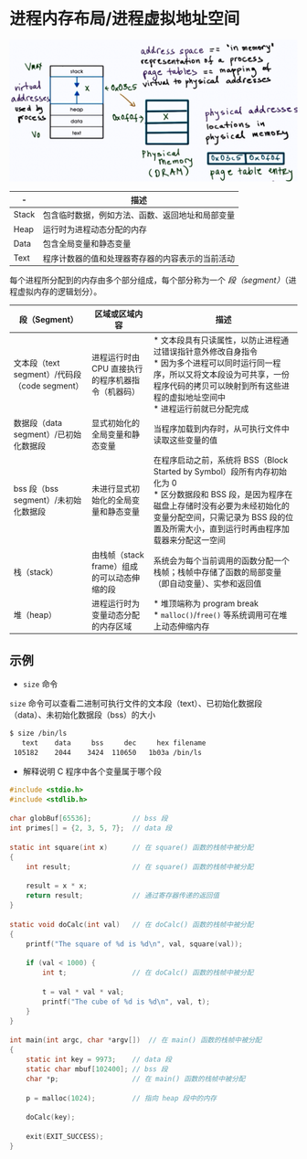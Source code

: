 # 进程内存布局/进程虚拟地址空间

![进程虚拟地址空间](.images/process-vas.png)

| -     | 描述                                             |
| ----- | ------------------------------------------------ |
| Stack | 包含临时数据，例如方法、函数、返回地址和局部变量 |
| Heap  | 运行时为进程动态分配的内存                       |
| Data  | 包含全局变量和静态变量                           |
| Text  | 程序计数器的值和处理器寄存器的内容表示的当前活动 |

每个进程所分配到的内存由多个部分组成，每个部分称为一个 _段（segment）_（进程虚拟内存的逻辑划分）。

| 段（Segment）                                 | 区域或区域内容                                    | 描述                                                                                                                                                                                                                                        |
| --------------------------------------------- | ------------------------------------------------- | ------------------------------------------------------------------------------------------------------------------------------------------------------------------------------------------------------------------------------------------- |
| 文本段（text segment）/代码段（code segment） | 进程运行时由 CPU 直接执行的程序机器指令（机器码） | * 文本段具有只读属性，以防止进程通过错误指针意外修改自身指令 <br> * 因为多个进程可以同时运行同一程序，所以又将文本段设为可共享，一份程序代码的拷贝可以映射到所有这些进程的虚拟地址空间中 <br> * 进程运行前就已分配完成                      |
| 数据段（data segment）/已初始化数据段         | 显式初始化的全局变量和静态变量                    | 当程序加载到内存时，从可执行文件中读取这些变量的值                                                                                                                                                                                          |
| bss 段（bss segment）/未初始化数据段          | 未进行显式初始化的全局变量和静态变量              | 在程序启动之前，系统将 BSS（Block Started by Symbol）段所有内存初始化为 0 <br> * 区分数据段和 BSS 段，是因为程序在磁盘上存储时没有必要为未经初始化的变量分配空间，只需记录为 BSS 段的位置及所需大小，直到运行时再由程序加载器来分配这一空间 |
| 栈（stack）                                   | 由栈帧（stack frame）组成的可以动态伸缩的段       | 系统会为每个当前调用的函数分配一个栈帧；栈帧中存储了函数的局部变量（即自动变量）、实参和返回值                                                                                                                                              |
| 堆（heap）                                    | 进程运行时为变量动态分配的内存区域                | * 堆顶端称为 program break  <br> * `malloc()`/`free()` 等系统调用可在堆上动态伸缩内存                                                                                                                                                       |

## 示例

* `size` 命令

`size` 命令可以查看二进制可执行文件的文本段（text）、已初始化数据段（data）、未初始化数据段（bss）的大小

```sh
$ size /bin/ls
   text	   data	    bss	    dec	    hex	filename
 105182	   2044	   3424	 110650	  1b03a	/bin/ls
```

* 解释说明 C 程序中各个变量属于哪个段

```c
#include <stdio.h>
#include <stdlib.h>

char globBuf[65536];          // bss 段
int primes[] = {2, 3, 5, 7};  // data 段

static int square(int x)      // 在 square() 函数的栈帧中被分配
{
    int result;               // 在 square() 函数的栈帧中被分配

    result = x * x;
    return result;            // 通过寄存器传递的返回值
}

static void doCalc(int val)   // 在 doCalc() 函数的栈帧中被分配
{
    printf("The square of %d is %d\n", val, square(val));

    if (val < 1000) {
        int t;                // 在 doCalc() 函数的栈帧中被分配

        t = val * val * val;
        printf("The cube of %d is %d\n", val, t);
    }
}

int main(int argc, char *argv[])  // 在 main() 函数的栈帧中被分配
{
    static int key = 9973;    // data 段
    static char mbuf[102400]; // bss 段
    char *p;                  // 在 main() 函数的栈帧中被分配

    p = malloc(1024);         // 指向 heap 段中的内存

    doCalc(key);

    exit(EXIT_SUCCESS);
}
```